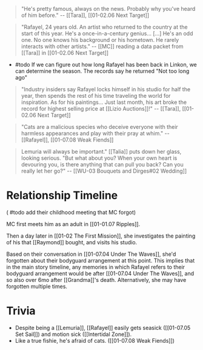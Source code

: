 > "He's pretty famous, always on the news. Probably why you've heard of him before." 
> -- [[Tara]], [[01-02.06 Next Target]]

> "Rafayel, 24 years old. An artist who returned to the country at the start of this year. He's a once-in-a-century genius... [...] He's an odd one. No one knows his background or his hometown. He rarely interacts with other artists." 
> -- [[MC]] reading a data packet from [[Tara]] in [[01-02.06 Next Target]]
* #todo If we can figure out how long Rafayel has been back in Linkon, we can determine the season. The records say he returned "Not too long ago"

> "Industry insiders say Rafayel locks himself in his studio for half the year, then spends the rest of his time traveling the world for inspiration. As for his paintings... Just last month, his art broke the record for highest selling price at [[Lizio Auctions]]!" 
> -- [[Tara]], [[01-02.06 Next Target]]

> "Cats are a malicious species who deceive everyone with their harmless appearances and play with their pray at whim."
> -- [[Rafayel]], [[01-07.08 Weak Fiends]]

> Lemuria will always be important." [[Talia]] puts down her glass, looking serious. "But what about you? When your own heart is devouring you, is there anything that can pull you back? Can you really let her go?"
> -- [[WU-03 Bouquets and Dirges#02 Wedding]]

# Relationship Timeline

( #todo add their childhood meeting that MC forgot)

MC first meets him as an adult in [[01-01.07 Ripples]].

Then a day later in [[01-02 The First Mission]], she investigates the painting of his that [[Raymond]] bought, and visits his studio.

Based on their conversation in [[01-07.04 Under The Waves]], she'd forgotten about their bodyguard arrangement at this point. This implies that in the main story timeline, any memories in which Rafayel refers to their bodyguard arrangement would be after [[01-07.04 Under The Waves]], and so also over 6mo after [[Grandma]]'s death. Alternatively, she may have forgotten multiple times.

# Trivia
* Despite being a [[Lemuria]], [[Rafayel]] easily gets seasick ([[01-07.05 Set Sail]]) and motion sick ([[Intertidal Zone]]).
* Like a true fishie, he's afraid of cats. ([[01-07.08 Weak Fiends]])
